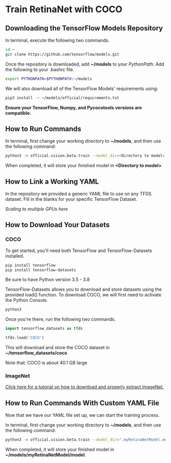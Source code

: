 # Train RetinaNet with COCO

## Downloading the TensorFlow Models Repository

In terminal, execute the following two commands. 

```bash
cd ~
git clone https://github.com/tensorflow/models.git
```

Once the repository is downloaded, add **~/models** to your *PythonPath*. Add the following to your .bashrc file.

```bash
export PYTHONPATH=$PYTHONPATH:~/models
```

We will also download all of the TensorFlow Models' requirements using:

```bash
pip3 install -r ~/models/official/requirements.txt
```

**Ensure your TensorFlow, Numpy, and Pycocotools versions are compatible.**

## How to Run Commands

In terminal, first change your working directory to **~/models**, and then use the following command:

```bash
python3 -m official.vision.beta.train --model_dir=<Directory to model> --mode=train_eval --experiment=retinanet_resnetfpn_coco --config_file="official.vision.beta.configs.experiments.retinanet.resnet50fpn_coco_tfds_tp.yaml"
```

When completed, it will store your finished model in **\<Directory to model\>**

## How to Link a Working YAML

In the repository we provided a generic YAML file to use on any TFDS dataset. Fill in the blanks for your specific TensorFlow Dataset.

*Scaling to multiple GPUs here*

## How to Download Your Datasets

### COCO

To get started, you'll need both TensorFlow and TensorFlow-Datasets installed. 

```bash
pip install tensorflow
pip install tensorflow-datasets
```

Be sure to have Python version 3.5 - 3.8

TensorFlow-Datasets allows you to download and store datasets using the provided load() function. To download COCO, we will first need to activate the Python Console.

```bash
python3
```

Once you're there, run the following two commands.

```python
import tensorflow_datasets as tfds

tfds.load('COCO')
```

This will download and store the COCO dataset in **~/tensorflow_datasets/coco**

Note that: COCO is about 40.1 GB large

### ImageNet

[Click here for a tutorial on how to download and properly extract ImageNet.](https://cloud.google.com/tpu/docs/imagenet-setup)

## How to Run Commands With Custom YAML File

Now that we have our YAML file set up, we can start the training process.

In terminal, first change your working directory to **~/models**, and then use the following command:

```bash
python3 -m official.vision.beta.train --model_dir=".myRetinaNetModel.model" --mode=train_eval --experiment=retinanet_resnetfpn_coco --config_file=<Path to YAML>
```

When completed, it will store your finished model in **~/models/myRetinaNetModel/model**.
